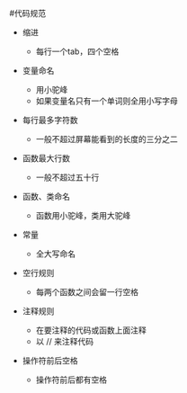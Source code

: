 #代码规范
<br>

* 缩进
    - 每行一个tab，四个空格
    
* 变量命名
    - 用小驼峰
    - 如果变量名只有一个单词则全用小写字母
    
* 每行最多字符数
    - 一般不超过屏幕能看到的长度的三分之二
    
* 函数最大行数
    - 一般不超过五十行
    
* 函数、类命名
    - 函数用小驼峰，类用大驼峰
    
* 常量
    - 全大写命名
    
* 空行规则
    - 每两个函数之间会留一行空格
    
* 注释规则
    - 在要注释的代码或函数上面注释
    - 以 // 来注释代码
    
* 操作符前后空格
    - 操作符前后都有空格